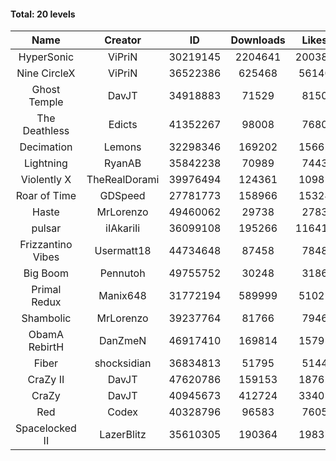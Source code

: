 #### Total: 20 levels

| Name | Creator | ID | Downloads | Likes |
|:---:|:---:|:---:|:---:|:---:|
| HyperSonic | ViPriN | 30219145 | 2204641 | 200382
| Nine CircleX | ViPriN | 36522386 | 625468 | 56140
| Ghost Temple | DavJT | 34918883 | 71529 | 8150
| The Deathless | Edicts | 41352267 | 98008 | 7680
| Decimation | Lemons | 32298346 | 169202 | 15662
| Lightning | RyanAB | 35842238 | 70989 | 7443
| Violently X | TheRealDorami | 39976494 | 124361 | 10981
| Roar of Time | GDSpeed | 27781773 | 158966 | 15324
| Haste | MrLorenzo | 49460062 | 29738 | 2783
| pulsar | iIAkariIi | 36099108 | 195266 | 116413
| Frizzantino Vibes | Usermatt18 | 44734648 | 87458 | 7848
| Big Boom | Pennutoh | 49755752 | 30248 | 3186
| Primal Redux | Manix648 | 31772194 | 589999 | 51021
| Shambolic | MrLorenzo | 39237764 | 81766 | 7946
| ObamA RebirtH | DanZmeN | 46917410 | 169814 | 15795
| Fiber | shocksidian | 36834813 | 51795 | 5144
| CraZy II | DavJT | 47620786 | 159153 | 18762
| CraZy | DavJT | 40945673 | 412724 | 33405
| Red | Codex | 40328796 | 96583 | 7605
| Spacelocked II | LazerBlitz | 35610305 | 190364 | 19837
